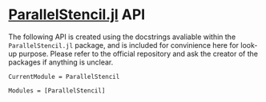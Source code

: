# [ParallelStencil.jl](https://github.com/omlins/ParallelStencil.jl) API

The following API is created using the docstrings avaliable within the `ParallelStencil.jl` package, and is included for convinience here for look-up purpose. Please refer to the official repository and ask the creator of the packages if anything is unclear.

```@meta
CurrentModule = ParallelStencil
```

```@autodocs
Modules = [ParallelStencil]
```